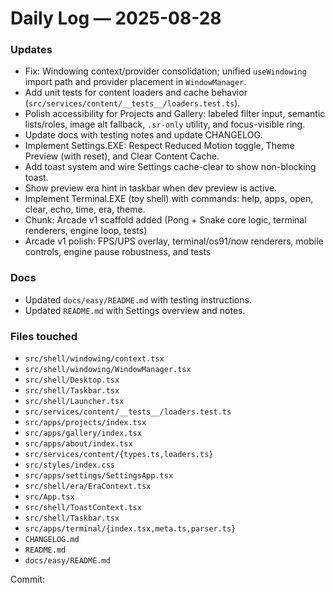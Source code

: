 # Daily Log — 2025-08-28

### Updates
- Fix: Windowing context/provider consolidation; unified `useWindowing` import path and provider placement in `WindowManager`.
- Add unit tests for content loaders and cache behavior (`src/services/content/__tests__/loaders.test.ts`).
- Polish accessibility for Projects and Gallery: labeled filter input, semantic lists/roles, image alt fallback, `.sr-only` utility, and focus-visible ring.
- Update docs with testing notes and update CHANGELOG.
- Implement Settings.EXE: Respect Reduced Motion toggle, Theme Preview (with reset), and Clear Content Cache.
- Add toast system and wire Settings cache-clear to show non-blocking toast.
- Show preview era hint in taskbar when dev preview is active.
- Implement Terminal.EXE (toy shell) with commands: help, apps, open, clear, echo, time, era, theme.
- Chunk: Arcade v1 scaffold added (Pong + Snake core logic, terminal renderers, engine loop, tests)
- Arcade v1 polish: FPS/UPS overlay, terminal/os91/now renderers, mobile controls, engine pause robustness, and tests

### Docs
- Updated `docs/easy/README.md` with testing instructions.
- Updated `README.md` with Settings overview and notes.


### Files touched
- `src/shell/windowing/context.tsx`
- `src/shell/windowing/WindowManager.tsx`
- `src/shell/Desktop.tsx`
- `src/shell/Taskbar.tsx`
- `src/shell/Launcher.tsx`
- `src/services/content/__tests__/loaders.test.ts`
- `src/apps/projects/index.tsx`
- `src/apps/gallery/index.tsx`
- `src/apps/about/index.tsx`
- `src/services/content/{types.ts,loaders.ts}`
- `src/styles/index.css`
- `src/apps/settings/SettingsApp.tsx`
- `src/shell/era/EraContext.tsx`
- `src/App.tsx`
- `src/shell/ToastContext.tsx`
- `src/shell/Taskbar.tsx`
 - `src/apps/terminal/{index.tsx,meta.ts,parser.ts}`
- `CHANGELOG.md`
- `README.md`
- `docs/easy/README.md`

Commit: <pending>
